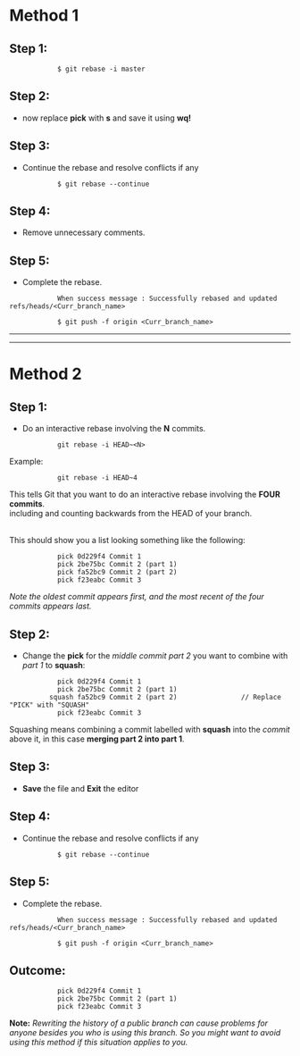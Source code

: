 # Method 1
## Step 1:
```
            $ git rebase -i master
```
## Step 2:
- now replace **pick** with **s** and save it using **wq!** 

## Step 3:
- Continue the rebase and resolve conflicts if any
```
            $ git rebase --continue
```

## Step 4:
- Remove unnecessary comments.

## Step 5:
- Complete the rebase.
```
            When success message : Successfully rebased and updated refs/heads/<Curr_branch_name>
            
            $ git push -f origin <Curr_branch_name>
```
___
---
# Method 2
## Step 1:
- Do an interactive rebase involving the **N** commits.<br />
``` 
            git rebase -i HEAD~<N>
```
Example:<br />

```
            git rebase -i HEAD~4
```

This tells Git that you want to do an interactive rebase involving the **FOUR commits**.<br />
including and counting backwards from the HEAD of your branch.<br /><br />

This should show you a list looking something like the following:

```
            pick 0d229f4 Commit 1
            pick 2be75bc Commit 2 (part 1)
            pick fa52bc9 Commit 2 (part 2)
            pick f23eabc Commit 3
```

*Note the oldest commit appears first, and the most recent of the four commits appears last.*
## Step 2:
- Change the **pick** for the *middle commit part 2* you want to combine with *part 1* to **squash**:

```
            pick 0d229f4 Commit 1
            pick 2be75bc Commit 2 (part 1)
          squash fa52bc9 Commit 2 (part 2)                // Replace "PICK" with "SQUASH"
            pick f23eabc Commit 3
```
Squashing means combining a commit labelled with **squash** into the *commit* above it, in this case **merging part 2 into part 1**.
## Step 3:
- **Save** the file and **Exit** the editor
## Step 4:
- Continue the rebase and resolve conflicts if any
```
            $ git rebase --continue
```
## Step 5:
- Complete the rebase.
```
            When success message : Successfully rebased and updated refs/heads/<Curr_branch_name>
            
            $ git push -f origin <Curr_branch_name>
```
## Outcome:

```
            pick 0d229f4 Commit 1
            pick 2be75bc Commit 2 (part 1)
            pick f23eabc Commit 3
```


**Note:** *Rewriting the history of a public branch can cause problems for anyone besides you who is using this branch. So you might want to avoid using this method if this situation applies to you.*
